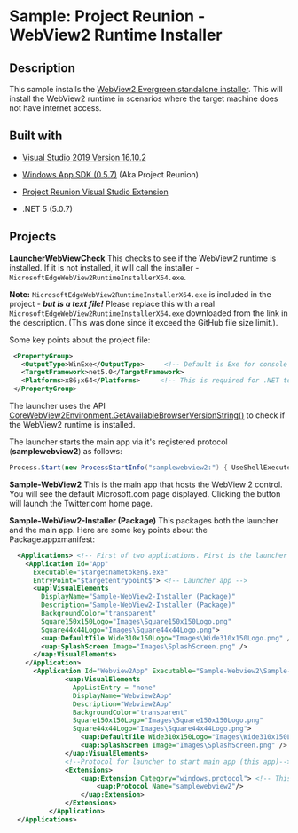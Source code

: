 # Sample: Project Reunion - WebView2 Runtime Installer

## Description

This sample installs the [WebView2 Evergreen standalone installer](https://developer.microsoft.com/en-us/microsoft-edge/webview2/). This will install the WebView2 runtime in scenarios where the target machine does not have internet access.

## Built with

* [Visual Studio 2019 Version 16.10.2](https://visualstudio.com)

* [Windows App SDK (0.5.7)](https://github.com/microsoft/WindowsAppSDK) (Aka Project Reunion)

* [Project Reunion Visual Studio Extension](https://marketplace.visualstudio.com/items?itemName=ProjectReunion.MicrosoftProjectReunion)

* .NET 5 (5.0.7)



## Projects

**LauncherWebViewCheck** This checks to see if the WebView2 runtime is installed. If it is not installed, it will call the installer - ```MicrosoftEdgeWebView2RuntimeInstallerX64.exe```.

**Note:** ```MicrosoftEdgeWebView2RuntimeInstallerX64.exe``` is included in the project - _**but is a text file!**_ Please replace this with a real ```MicrosoftEdgeWebView2RuntimeInstallerX64.exe``` downloaded from the link in the description. (This was done since it exceed the GitHub file size limit.).

Some key points about the project file:

 ```XML
  <PropertyGroup>
    <OutputType>WinExe</OutputType>     <!-- Default is Exe for console all. Setting to WinExe prevents the console window from showing. -->
    <TargetFramework>net5.0</TargetFramework>
    <Platforms>x86;x64</Platforms>     <!-- This is required for .NET to know which platforms to target. -->
  </PropertyGroup>
  ```

The launcher uses the API [CoreWebView2Environment.GetAvailableBrowserVersionString()](https://docs.microsoft.com/en-us/dotnet/api/microsoft.web.webview2.core.corewebview2environment.getavailablebrowserversionstring?view=webview2-dotnet-1.0.864.35) to check if the WebView2 runtime is installed.

The launcher starts the main app via it's registered protocol (**samplewebview2**) as follows:

```C#
Process.Start(new ProcessStartInfo("samplewebview2:") { UseShellExecute = true });
```
**Sample-WebView2** This is the main app that hosts the WebView 2 control. You will see the default Microsoft.com page displayed. Clicking the button will launch the Twitter.com home page.

**Sample-WebView2-Installer (Package)** This packages both the launcher and the main app. Here are some key points about the Package.appxmanifest:

```XML
  <Applications> <!-- First of two applications. First is the launcher app, the Second is the main app -->
    <Application Id="App"
      Executable="$targetnametoken$.exe" 
      EntryPoint="$targetentrypoint$"> <!-- Launcher app -->
      <uap:VisualElements
        DisplayName="Sample-WebView2-Installer (Package)"
        Description="Sample-WebView2-Installer (Package)"
        BackgroundColor="transparent"
        Square150x150Logo="Images\Square150x150Logo.png"
        Square44x44Logo="Images\Square44x44Logo.png">
        <uap:DefaultTile Wide310x150Logo="Images\Wide310x150Logo.png" />
        <uap:SplashScreen Image="Images\SplashScreen.png" />
      </uap:VisualElements>
    </Application>
	  <Application Id="Webview2App" Executable="Sample-Webview2\Sample-Webview2.exe" EntryPoint="Windows.FullTrustApplication"> <!-- Main app. This entry in the manifest had me be manually added.  -->
			  <uap:VisualElements
    			AppListEntry = "none"
				DisplayName="Webview2App"
				Description="Webview2App"
				BackgroundColor="transparent"
				Square150x150Logo="Images\Square150x150Logo.png"
				Square44x44Logo="Images\Square44x44Logo.png">
				  <uap:DefaultTile Wide310x150Logo="Images\Wide310x150Logo.png" />
				  <uap:SplashScreen Image="Images\SplashScreen.png" />
			  </uap:VisualElements>
			  <!--Protocol for launcher to start main app (this app)-->
			  <Extensions>
				  <uap:Extension Category="windows.protocol"> <!-- This is the protocol that the launcher uses to launch the main app. -->
					  <uap:Protocol Name="samplewebview2"/>
				  </uap:Extension>
			  </Extensions>
		  </Application>
  </Applications>
```
